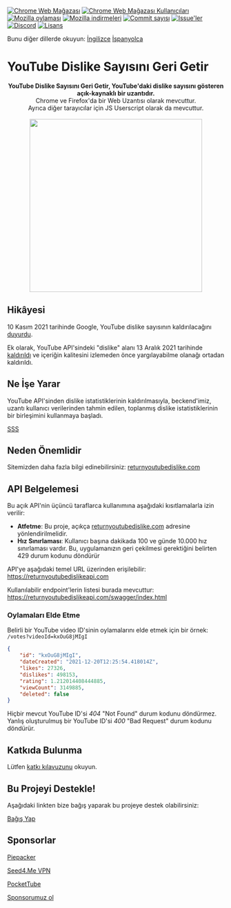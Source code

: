 [![Chrome Web Mağazası](https://img.shields.io/chrome-web-store/stars/gebbhagfogifgggkldgodflihgfeippi?label=Chrome%20Rating&style=flat&logo=google)](https://chrome.google.com/webstore/detail/youtube-dislike-button/gebbhagfogifgggkldgodflihgfeippi/)
[![Chrome Web Mağazası Kullanıcıları](https://img.shields.io/chrome-web-store/users/gebbhagfogifgggkldgodflihgfeippi?label=Chrome%20Users&style=flat&logo=google)](https://chrome.google.com/webstore/detail/youtube-dislike-button/gebbhagfogifgggkldgodflihgfeippi/)
[![Mozilla oylaması](https://img.shields.io/amo/stars/return-youtube-dislikes?label=Firefox%20Rating&style=flat&logo=firefox)](https://addons.mozilla.org/en-US/firefox/addon/return-youtube-dislikes/)
[![Mozilla indirmeleri](https://img.shields.io/amo/users/return-youtube-dislikes?label=Firefox%20Users&style=flat&logo=firefox)](https://addons.mozilla.org/en-US/firefox/addon/return-youtube-dislikes/)
[![Commit sayısı](https://img.shields.io/github/commit-activity/m/Anarios/return-youtube-dislike?label=Commits&style=flat)](https://github.com/Anarios/return-youtube-dislike/commits/main)
[![Issue'ler](https://img.shields.io/github/issues/Anarios/return-youtube-dislike?style=flat&label=Issues)](https://github.com/Anarios/return-youtube-dislike/issues)
[![Discord](https://img.shields.io/discord/909435648170160229?label=Discord&style=flat&logo=discord)](https://discord.gg/UMxyMmCgfF)
[![Lisans](https://img.shields.io/badge/License-GPLv3-blue.svg?style=flat)](https://github.com/Anarios/return-youtube-dislike/blob/main/LICENSE)

Bunu diğer dillerde okuyun: [İngilizce](README.md) [İspanyolca](READMEes.md)

# YouTube Dislike Sayısını Geri Getir

<p align="center">
    <b>YouTube Dislike Sayısını Geri Getir, YouTube'daki dislike sayısını gösteren açık-kaynaklı bir uzantıdır.</b><br>
    Chrome ve Firefox'da bir Web Uzantısı olarak mevcuttur.<br>
    Ayrıca diğer tarayıcılar için JS Userscript olarak da mevcuttur.<br><br>
    <img width="400px" src="https://user-images.githubusercontent.com/18729296/141743755-2be73297-250e-4cd1-ac93-8978c5a39d10.png"/>
</p>

## Hikâyesi

10 Kasım 2021 tarihinde Google, YouTube dislike sayısının kaldırılacağını [duyurdu](https://blog.youtube/news-and-events/update-to-youtube/).

Ek olarak, YouTube API'sindeki "dislike" alanı 13 Aralık 2021 tarihinde [kaldırıldı](https://support.google.com/youtube/thread/134791097/update-to-youtube-dislike-counts) ve içeriğin kalitesini izlemeden önce yargılayabilme olanağı ortadan kaldırıldı.

## Ne İşe Yarar

YouTube API'sinden dislike istatistiklerinin kaldırılmasıyla, beckend'imiz, uzantı kullanıcı verilerinden tahmin edilen, toplanmış dislike istatistiklerinin bir birleşimini kullanmaya başladı.

[SSS](https://github.com/Anarios/return-youtube-dislike/blob/main/Docs/FAQ.md)

## Neden Önemlidir

Sitemizden daha fazla bilgi edinebilirsiniz: [returnyoutubedislike.com](https://www.returnyoutubedislike.com/)

## API Belgelemesi

Bu açık API'nin üçüncü taraflarca kullanımına aşağıdaki kısıtlamalarla izin verilir:

- **Atfetme**: Bu proje, açıkça [returnyoutubedislike.com](https://returnyoutubedislike.com/) adresine yönlendirilmelidir.
- **Hız Sınırlaması**: Kullanıcı başına dakikada 100 ve günde 10.000 hız sınırlaması vardır. Bu, uygulamanızın geri çekilmesi gerektiğini belirten 429 durum kodunu döndürür

API'ye aşağıdaki temel URL üzerinden erişilebilir:
https://returnyoutubedislikeapi.com  

Kullanılabilir endpoint'lerin listesi burada mevcuttur:
https://returnyoutubedislikeapi.com/swagger/index.html

### Oylamaları Elde Etme
Belirli bir YouTube video ID'sinin oylamalarını elde etmek için bir örnek:
`/votes?videoId=kxOuG8jMIgI`

```json
{
    "id": "kxOuG8jMIgI",
    "dateCreated": "2021-12-20T12:25:54.418014Z",
    "likes": 27326,
    "dislikes": 498153,
    "rating": 1.212014408444885,
    "viewCount": 3149885,
    "deleted": false
}
```


Hiçbir mevcut YouTube ID'si *404* "Not Found" durum kodunu döndürmez.
Yanlış oluşturulmuş bir YouTube ID'si *400* "Bad Request" durum kodunu döndürür.



<!---
## API Belgelemesi

Tüm belgelemeleri sitemizden inceleyebilirsiniz.
[https://returnyoutubedislike.com/documentation/](https://returnyoutubedislike.com/documentation/) -->


## Katkıda Bulunma

Lütfen [katkı kılavuzunu](https://github.com/Anarios/return-youtube-dislike/blob/main/CONTRIBUTING.md) okuyun.

## Bu Projeyi Destekle!

Aşağıdaki linkten bize bağış yaparak bu projeye destek olabilirsiniz:

[Bağış Yap](https://returnyoutubedislike.com/donate)

## Sponsorlar
[Piepacker](https://piepacker.com)

[Seed4.Me VPN](https://www.seed4.me/users/register?gift=ReturnYoutubeDislike)

[PocketTube](https://yousub.info/?utm_source=returnyoutubedislike)

[Sponsorumuz ol](https://www.patreon.com/join/returnyoutubedislike/checkout?rid=8008601)

